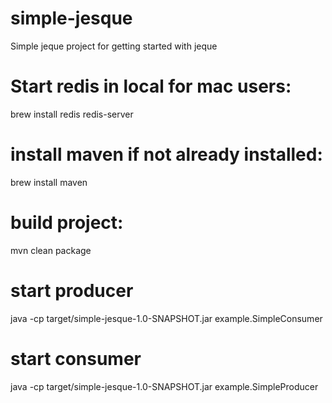 # simple-jesque

Simple jeque project for getting started with jeque

# Start redis in local for mac users:
brew install redis
redis-server

# install maven if not already installed:
brew install maven

# build project:
mvn clean package

# start producer
java -cp target/simple-jesque-1.0-SNAPSHOT.jar example.SimpleConsumer

# start consumer
java -cp target/simple-jesque-1.0-SNAPSHOT.jar example.SimpleProducer
